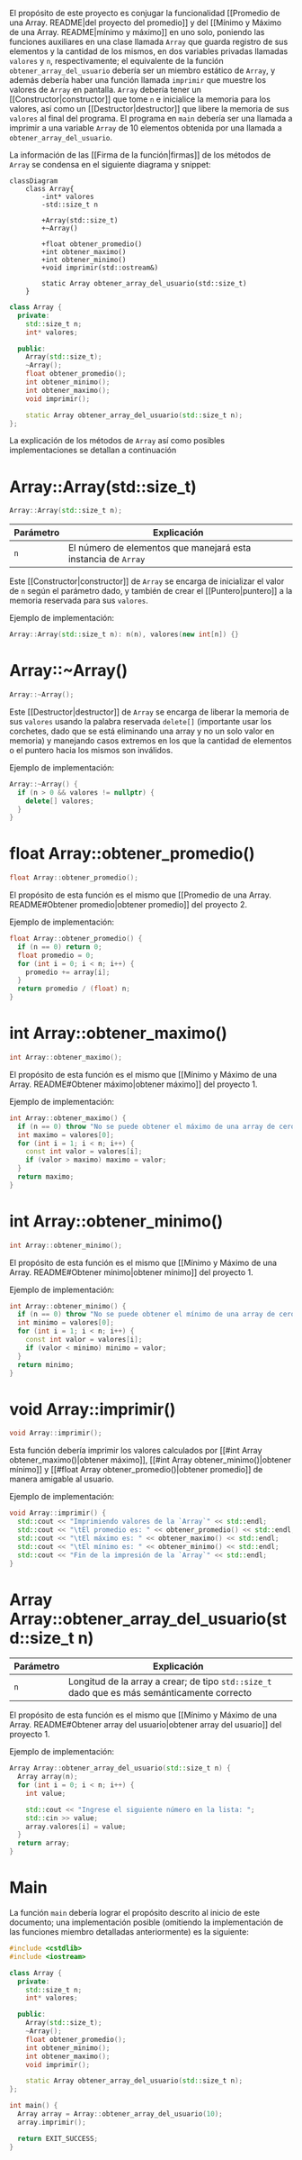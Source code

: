 El propósito de este proyecto es conjugar la funcionalidad [[Promedio de una Array. README|del proyecto del promedio]] y del [[Mínimo y Máximo de una Array. README|mínimo y máximo]] en uno solo, poniendo las funciones auxiliares en una clase llamada `Array` que guarda registro de sus elementos y la cantidad de los mismos, en dos variables privadas llamadas `valores` y `n`, respectivamente; el equivalente de la función `obtener_array_del_usuario` debería ser un miembro estático de `Array`, y además debería haber una función llamada `imprimir` que muestre los valores de `Array` en pantalla. `Array` debería tener un [[Constructor|constructor]] que tome `n` e inicialice la memoria para los valores, así como un [[Destructor|destructor]] que libere la memoria de sus `valores` al final del programa. El programa en `main` debería ser una llamada a imprimir a una variable `Array` de 10 elementos obtenida por una llamada a `obtener_array_del_usuario`.

La información de las [[Firma de la función|firmas]] de los métodos de `Array` se condensa en el siguiente diagrama y snippet:

```mermaid
classDiagram
	class Array{
		-int* valores
		-std::size_t n
		
		+Array(std::size_t)
		+~Array()
		
		+float obtener_promedio()
		+int obtener_maximo()
		+int obtener_minimo()
		+void imprimir(std::ostream&)

		static Array obtener_array_del_usuario(std::size_t)
	}
```

```cpp
class Array {
  private:
    std::size_t n;
    int* valores;

  public:
    Array(std::size_t);
    ~Array();
    float obtener_promedio();
    int obtener_minimo();
    int obtener_maximo();
    void imprimir();

    static Array obtener_array_del_usuario(std::size_t n);
};
```

La explicación de los métodos de `Array` así como posibles implementaciones se detallan a continuación

# Array::Array(std::size_t)

```cpp
Array::Array(std::size_t n);
```

| Parámetro | Explicación |
| ---- | ---- |
| `n` | El número de elementos que manejará esta instancia de `Array` |

Este [[Constructor|constructor]] de `Array` se encarga de inicializar el valor de `n` según el parámetro dado, y también de crear el [[Puntero|puntero]] a la memoria reservada para sus `valores`.

Ejemplo de implementación:
```cpp
Array::Array(std::size_t n): n(n), valores(new int[n]) {}
```

# Array::~Array()

```cpp
Array::~Array();
```

Este [[Destructor|destructor]] de `Array` se encarga de liberar la memoria de sus `valores` usando la palabra reservada `delete[]` (importante usar los corchetes, dado que se está eliminando una array y no un solo valor en memoria) y manejando casos extremos en los que la cantidad de elementos o el puntero hacia los mismos son inválidos.

Ejemplo de implementación:
```cpp
Array::~Array() {
  if (n > 0 && valores != nullptr) {
    delete[] valores;
  }
}
```

# float Array::obtener_promedio()

```cpp
float Array::obtener_promedio();
```

El propósito de esta función es el mismo que [[Promedio de una Array. README#Obtener promedio|obtener promedio]] del proyecto 2.

Ejemplo de implementación:
```cpp
float Array::obtener_promedio() {
  if (n == 0) return 0;
  float promedio = 0;
  for (int i = 0; i < n; i++) {
    promedio += array[i];
  }
  return promedio / (float) n;
}
```

# int Array::obtener_maximo()

```cpp
int Array::obtener_maximo();
```

El propósito de esta función es el mismo que [[Mínimo y Máximo de una Array. README#Obtener máximo|obtener máximo]] del proyecto 1.

Ejemplo de implementación:
```cpp
int Array::obtener_maximo() {
  if (n == 0) throw "No se puede obtener el máximo de una array de cero elementos";
  int maximo = valores[0];
  for (int i = 1; i < n; i++) {
    const int valor = valores[i];
    if (valor > maximo) maximo = valor;
  }
  return maximo;
}
```

# int Array::obtener_minimo()

```cpp
int Array::obtener_minimo();
```

El propósito de esta función es el mismo que [[Mínimo y Máximo de una Array. README#Obtener mínimo|obtener mínimo]] del proyecto 1.

Ejemplo de implementación:
```cpp
int Array::obtener_minimo() {
  if (n == 0) throw "No se puede obtener el mínimo de una array de cero elementos";
  int minimo = valores[0];
  for (int i = 1; i < n; i++) {
    const int valor = valores[i];
    if (valor < minimo) minimo = valor;
  }
  return minimo;
}
```

# void Array::imprimir()

```cpp
void Array::imprimir();
```

Esta función debería imprimir los valores calculados por [[#int Array obtener_maximo()|obtener máximo]], [[#int Array obtener_minimo()|obtener mínimo]] y [[#float Array obtener_promedio()|obtener promedio]] de manera amigable al usuario.

Ejemplo de implementación:
```cpp
void Array::imprimir() {
  std::cout << "Imprimiendo valores de la `Array`" << std::endl;
  std::cout << "\tEl promedio es: " << obtener_promedio() << std::endl;
  std::cout << "\tEl máximo es: " << obtener_maximo() << std::endl;
  std::cout << "\tEl mínimo es: " << obtener_minimo() << std::endl;
  std::cout << "Fin de la impresión de la `Array`" << std::endl;
}
```

# Array Array::obtener_array_del_usuario(std::size_t n)

| Parámetro | Explicación |
| ---- | ---- |
| `n` | Longitud de la array a crear; de tipo `std::size_t` dado que es más semánticamente correcto |

El propósito de esta función es el mismo que [[Mínimo y Máximo de una Array. README#Obtener array del usuario|obtener array del usuario]] del proyecto 1.

Ejemplo de implementación:
```cpp
Array Array::obtener_array_del_usuario(std::size_t n) {
  Array array(n);
  for (int i = 0; i < n; i++) {
    int value;

    std::cout << "Ingrese el siguiente número en la lista: ";
    std::cin >> value;
    array.valores[i] = value;
  }
  return array;
}
```

# Main

La función `main` debería lograr el propósito descrito al inicio de este documento; una implementación posible (omitiendo la implementación de las funciones miembro detalladas anteriormente) es la siguiente:

```cpp
#include <cstdlib>
#include <iostream>

class Array {
  private:
    std::size_t n;
    int* valores;

  public:
    Array(std::size_t);
    ~Array();
    float obtener_promedio();
    int obtener_minimo();
    int obtener_maximo();
    void imprimir();

    static Array obtener_array_del_usuario(std::size_t n);
};

int main() {
  Array array = Array::obtener_array_del_usuario(10);
  array.imprimir();

  return EXIT_SUCCESS;
}
```
